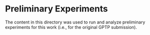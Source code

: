 # Preliminary Experiments

The content in this directory was used to run and analyze preliminary experiments for this work (i.e., for the original GPTP submission).